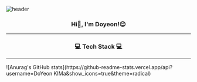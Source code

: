 ![header](https://capsule-render.vercel.app/api?type=waving&color=auto&height=240&section=header&text=HELLO,%20WORLD!&desc=Yeon's%20Github&descAlign=68&fontAlignY=40&align=center)
<h3><p align="center">Hi👋, I'm Doyeon!😊</p></h3>
<hr>
<h3><p align="center">💻 Tech Stack 💻</p></h3>
<hr>
![Anurag's GitHub stats](https://github-readme-stats.vercel.app/api?username=DoYeon KIMa&show_icons=true&theme=radical)
